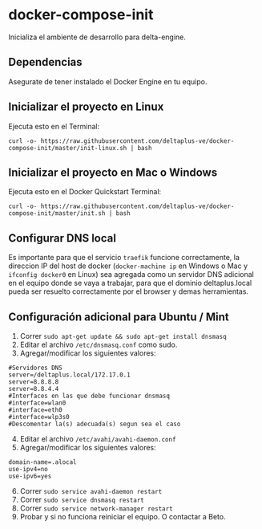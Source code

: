 # docker-compose-init

Inicializa el ambiente de desarrollo para delta-engine.

## Dependencias

Asegurate de tener instalado el Docker Engine en tu equipo.

## Inicializar el proyecto en Linux

Ejecuta esto en el Terminal:

    curl -o- https://raw.githubusercontent.com/deltaplus-ve/docker-compose-init/master/init-linux.sh | bash

## Inicializar el proyecto en Mac o Windows

Ejecuta esto en el Docker Quickstart Terminal:

    curl -o- https://raw.githubusercontent.com/deltaplus-ve/docker-compose-init/master/init.sh | bash

## Configurar DNS local

Es importante para que el servicio `traefik` funcione correctamente, la direccion IP del host de docker (`docker-machine ip` en Windows o Mac y `ifconfig docker0` en Linux) sea agregada como un servidor DNS adicional en el equipo donde se vaya a trabajar, para que el dominio deltaplus.local pueda ser resuelto correctamente por el browser y demas herramientas.

## Configuración adicional para Ubuntu / Mint

1. Correr `sudo apt-get update && sudo apt-get install dnsmasq`
2. Editar el archivo `/etc/dnsmasq.conf` como sudo.
3. Agregar/modificar los siguientes valores: 
```code
#Servidores DNS
server=/deltaplus.local/172.17.0.1
server=8.8.8.8
server=8.8.4.4
#Interfaces en las que debe funcionar dnsmasq
#interface=wlan0
#interface=eth0
#interface=wlp3s0
#Descomentar la(s) adecuada(s) segun sea el caso
```
4. Editar el archivo `/etc/avahi/avahi-daemon.conf`
5. Agregar/modificar los siguientes valores:
```code
domain-name=.alocal
use-ipv4=no
use-ipv6=yes
```
6. Correr `sudo service avahi-daemon restart`
7. Correr `sudo service dnsmasq restart`
8. Correr `sudo service network-manager restart`
9. Probar y si no funciona reiniciar el equipo. O contactar a Beto.
